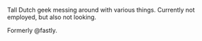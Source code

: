 Tall Dutch geek messing around with various things. Currently not employed, but also not looking.

Formerly @fastly.
